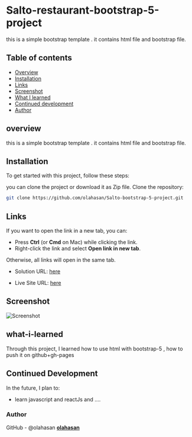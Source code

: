 # Salto-restaurant-bootstrap-5-project

this is a simple bootstrap template . it contains html file and bootstrap file.

## Table of contents

- [Overview](#overview)
- [Installation](#Installation)
- [Links](#Links)
- [Screenshot](#Screenshot)
- [What I learned](#what-i-learned)
- [Continued development](#continued-development)
- [Author](#author)


## overview
this is a simple bootstrap template . it contains html file and bootstrap file.


## Installation
To get started with this project, follow these steps:

you can clone the project or download it as Zip file.
 Clone the repository:
   ```bash
   git clone https://github.com/olahasan/Salto-bootstrap-5-project.git
```

## Links

If you want to open the link in a new tab, you can:

- Press **Ctrl** (or **Cmd** on Mac) while clicking the link.
- Right-click the link and select **Open link in new tab**.

Otherwise, all links will open in the same tab.

- Solution URL: [here](https://github.com/olahasan/Salto-bootstrap-5-project)

- Live Site URL: [here](https://olahasan.github.io/Salto-bootstrap-5-project/)


 ## Screenshot
 
![Screenshot](./imgs/Salto.png)


## what-i-learned
Through this project, I learned how to use html with bootstrap-5 ,
how to push it on github+gh-pages

## Continued Development
In the future, I plan to:
- learn javascript and reactJs and ....

### Author

GitHub - @olahasan
**[olahasan](https://github.com/olahasan)**
